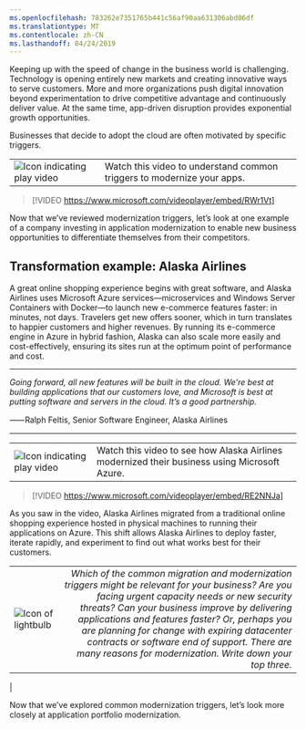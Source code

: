 ```yaml
---
ms.openlocfilehash: 783262e7351765b441c56af90aa631306abd06df
ms.translationtype: MT
ms.contentlocale: zh-CN
ms.lasthandoff: 04/24/2019
---
```

Keeping up with the speed of change in the business world is challenging. Technology is opening entirely new markets and creating innovative ways to serve customers. More and more organizations push digital innovation beyond experimentation to drive competitive advantage and continuously deliver value. At the same time, app-driven disruption provides exponential growth opportunities.

Businesses that decide to adopt the cloud are often motivated by specific triggers.


|  |  |
| ------------ | -------------|
|![Icon indicating play video](../media/video_icon.png)|Watch this video to understand common triggers to modernize your apps.|

> [!VIDEO https://www.microsoft.com/videoplayer/embed/RWr1Vt]

Now that we’ve reviewed modernization triggers, let’s look at one example of a company investing in application modernization to enable new business opportunities to differentiate themselves from their competitors.

## <a name="transformation-example-alaska-airlines"></a>Transformation example: Alaska Airlines

A great online shopping experience begins with great software, and Alaska Airlines uses Microsoft Azure services—microservices and Windows Server Containers with Docker—to launch new e-commerce features faster: in minutes, not days. Travelers get new offers sooner, which in turn translates to happier customers and higher revenues. By running its e-commerce engine in Azure in hybrid fashion, Alaska can also scale more easily and cost-effectively, ensuring its sites run at the optimum point of performance and cost.

-----------------------
*Going forward, all new features will be built in the cloud. We’re best at building applications that our customers love, and Microsoft is best at putting software and servers in the cloud. It’s a good partnership.*

⸺Ralph Feltis, Senior Software Engineer, Alaska Airlines

-----------------------


|  |  |
| ------------ | -------------|
|![Icon indicating play video](../media/video_icon.png)|Watch this video to see how Alaska Airlines modernized their business using Microsoft Azure.|

> [!VIDEO https://www.microsoft.com/videoplayer/embed/RE2NNJa]

As you saw in the video, Alaska Airlines migrated from a traditional online shopping experience hosted in physical machines to running their applications on Azure. This shift allows Alaska Airlines to deploy faster, iterate rapidly, and experiment to find out what works best for their customers.


|  |  |
| ------------ | -------------:|
|![Icon of lightbulb](../media/Lightbulb_icon.png)|*Which of the common migration and modernization triggers might be relevant for your business? Are you facing urgent capacity needs or new security threats? Can your business improve by delivering applications and features faster? Or, perhaps you are planning for change with expiring datacenter contracts or software end of support. There are many reasons for modernization. Write down your top three.*
|

Now that we’ve explored common modernization triggers, let’s look more closely at application portfolio modernization.
